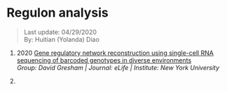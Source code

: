 # Regulon analysis
> Last update: 04/29/2020 <br>
> By: Huitian (Yolanda) Diao

1. 2020 [Gene regulatory network reconstruction using single-cell RNA sequencing of barcoded genotypes in diverse environments](https://elifesciences.org/articles/51254) <br>
  *Group: David Gresham | Journal: eLife | Institute: New York University*

2. 
